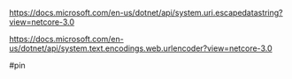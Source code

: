 https://docs.microsoft.com/en-us/dotnet/api/system.uri.escapedatastring?view=netcore-3.0

https://docs.microsoft.com/en-us/dotnet/api/system.text.encodings.web.urlencoder?view=netcore-3.0

#pin